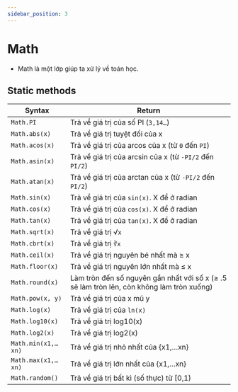 ```yaml
---
sidebar_position: 3
---
```


# Math

- Math là một lớp giúp ta xử lý về toán học.

## Static methods

| Syntax             | Return                                                                                    |
| ------------------ | ----------------------------------------------------------------------------------------- |
| `Math.PI`          | Trả về giá trị của số PI (`3,14…`)                                                        |
| `Math.abs(x)`      | Trả về giá trị tuyệt đối của x                                                            |
| `Math.acos(x)`     | Trả về giá trị của arcos của x (từ `0` đến `PI`)                                          |
| `Math.asin(x)`     | Trả về giá trị của arcsin của x (từ `-PI/2` đến `PI/2`)                                   |
| `Math.atan(x)`     | Trả về giá trị của arctan của x (từ `-PI/2` đến `PI/2`)                                   |
| `Math.sin(x)`      | Trả về giá trị của `sin(x)`. X để ở radian                                                |
| `Math.cos(x)`      | Trả về giá trị của `cos(x)`. X để ở radian                                                |
| `Math.tan(x)`      | Trả về giá trị của `tan(x)`. X để ở radian                                                |
| `Math.sqrt(x)`     | Trả về giá trị √`x`                                                                       |
| `Math.cbrt(x)`     | Trả về giá trị `∛x`                                                                       |
| `Math.ceil(x)`     | Trả về giá trị nguyên bé nhất mà ≥ x                                                      |
| `Math.floor(x)`    | Trả về giá trị nguyên lớn nhất mà ≤ x                                                     |
| `Math.round(x)`    | Làm tròn đến số nguyên gần nhất với số x (≥ .5 sẽ làm tròn lên, còn không làm tròn xuống) |
| `Math.pow(x, y)`   | Trả về giá trị của x mũ y                                                                 |
| `Math.log(x)`      | Trả về giá trị của `ln(x)`                                                                |
| `Math.log10(x)`    | Trả về giá trị log10(x)                                                                   |
| `Math.log2(x)`     | Trả về giá trị log2(x)                                                                    |
| `Math.min(x1,…xn)` | Trả về giá trị nhỏ nhất của \{x1,…xn\}                                                    |
| `Math.max(x1,…xn)` | Trả về giá trị lớn nhất của \{x1,…xn\}                                                    |
| `Math.random()`    | Trả về giá trị bất kì (số thực) từ [0,1)                                                  |
